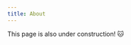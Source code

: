 ```yaml
---
title: About
---
```

<div class="main-construction">
    <p>This page is also under construction! 🐱</p>
</div>